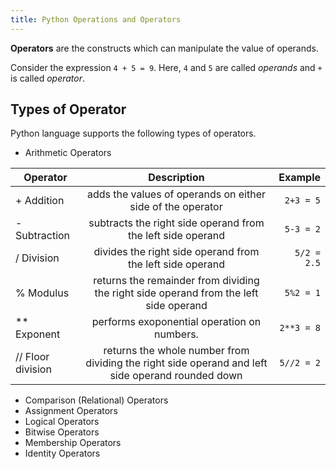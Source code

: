 ```yaml
---
title: Python Operations and Operators
---
```

**Operators** are the constructs which can manipulate the value of operands.

Consider the expression `4 + 5 = 9`. Here, `4` and `5` are called _operands_ and `+` is called _operator_.

## Types of Operator

Python language supports the following types of operators.

*   Arithmetic Operators

|     Operator      |       Description           | Example  |
| ------------------|:-------------:| -----:|
| + Addition        | adds the values of operands on either side of the operator                             |`2+3 = 5`|
| - Subtraction     | subtracts the right side operand from the left side operand                            |`5-3 = 2` |
| / Division        | divides the right side operand from the left side operand                              |`5/2 = 2.5` |
| % Modulus         | returns the remainder from dividing the right side operand from the left side operand  |`5%2 = 1`|
| ** Exponent       | performs exoponential operation on numbers.                                            |`2**3 = 8` |
| // Floor division | returns the whole number from dividing the right side operand and left side operand rounded down |`5//2 = 2` |


*   Comparison (Relational) Operators
*   Assignment Operators
*   Logical Operators
*   Bitwise Operators
*   Membership Operators
*   Identity Operators
